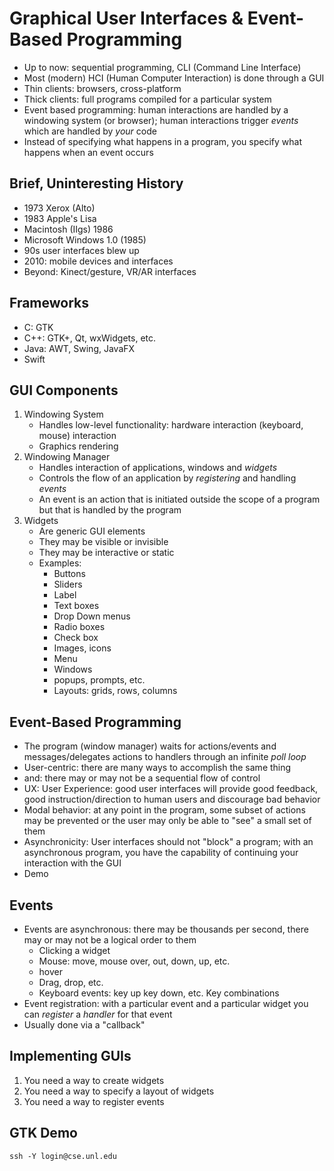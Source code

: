 
# Graphical User Interfaces & Event-Based Programming

* Up to now: sequential programming, CLI (Command Line Interface)
* Most (modern) HCI (Human Computer Interaction) is done through a GUI
* Thin clients: browsers, cross-platform
* Thick clients: full programs compiled for a particular system
* Event based programming: human interactions are handled by a windowing system (or browser); human interactions trigger *events* which are handled by *your* code
* Instead of specifying what happens in a program, you specify what happens when an event occurs

## Brief, Uninteresting History

* 1973 Xerox (Alto)
* 1983 Apple's Lisa
* Macintosh (IIgs) 1986
* Microsoft Windows 1.0 (1985)
* 90s user interfaces blew up
* 2010: mobile devices and interfaces
* Beyond: Kinect/gesture, VR/AR interfaces

## Frameworks

* C: GTK
* C++: GTK+, Qt, wxWidgets, etc.
* Java: AWT, Swing, JavaFX
* Swift

## GUI Components

1. Windowing System
    * Handles low-level functionality: hardware interaction (keyboard, mouse) interaction
    * Graphics rendering
2. Windowing Manager
    * Handles interaction of applications, windows and *widgets*
    * Controls the flow of an application by *registering* and handling *events*
    * An event is an action that is initiated outside the scope of a program but that is handled by the program
3. Widgets
    * Are generic GUI elements
    * They may be visible or invisible
    * They may be interactive or static
    * Examples:
        * Buttons
        * Sliders
        * Label
        * Text boxes
        * Drop Down menus
        * Radio boxes
        * Check box
        * Images, icons
        * Menu
        * Windows
        * popups, prompts, etc.
        * Layouts: grids, rows, columns

## Event-Based Programming

* The program (window manager) waits for actions/events and messages/delegates actions to handlers through an infinite *poll loop*
* User-centric: there are many ways to accomplish the same thing
* and: there may or may not be a sequential flow of control
* UX: User Experience: good user interfaces will provide good feedback, good instruction/direction to human users and discourage bad behavior
* Modal behavior: at any point in the program, some subset of actions may be prevented or the user may only be able to "see" a small set of them
* Asynchronicity: User interfaces should not "block" a program; with an asynchronous program, you have the capability of continuing your interaction with the GUI
* Demo

## Events

* Events are asynchronous: there may be thousands per second, there may or may not be a logical order to them
    * Clicking a widget
    * Mouse: move, mouse over, out, down, up, etc.
    * hover
    * Drag, drop, etc.
    * Keyboard events: key up key down, etc. Key combinations
* Event registration: with a particular event and a particular widget you can *register* a *handler* for that event
* Usually done via a "callback"

## Implementing GUIs

1. You need a way to create widgets
2. You need a way to specify a layout of widgets
3. You need a way to register events

## GTK Demo

`ssh -Y login@cse.unl.edu`


```



















```
